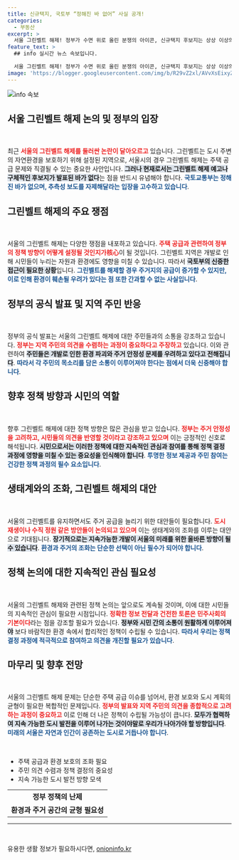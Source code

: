 ```yaml
---
title: 신규택지, 국토부 “정해진 바 없어” 사실 공개!
categories:
  - 부동산
excerpt: >
  서울 그린벨트 해제! 정부가 수면 위로 올린 분쟁의 아이콘, 신규택지 후보지는 상상 이상의 논란을 불러올 전망. 클릭하고 더 알아보세요!
feature_text: >
  ## info 실시간 뉴스 속보입니다.

  서울 그린벨트 해제! 정부가 수면 위로 올린 분쟁의 아이콘, 신규택지 후보지는 상상 이상의 논란을 불러올 전망. 클릭하고 더 알아보세요!
image: 'https://blogger.googleusercontent.com/img/b/R29vZ2xl/AVvXsEixyZcFfHzMRdzZMjFBmAUKJYCLCGyLL1o632UiGVXcaFdKo_bkvkuCioo0uUKlGfBVcT3P84aROyZIXSBEx3Aw5nCQ3pTgDom1WDC4m8eifvWiAmWEEVb4x6G_l8C0QH225ldMjyaFvpxGEBGNO37VmDTDMHGhJPq73UglMfDca1-0aw/s1600/blogspot.png'
---
```


<p><img src="https://blogger.googleusercontent.com/img/b/R29vZ2xl/AVvXsEixyZcFfHzMRdzZMjFBmAUKJYCLCGyLL1o632UiGVXcaFdKo_bkvkuCioo0uUKlGfBVcT3P84aROyZIXSBEx3Aw5nCQ3pTgDom1WDC4m8eifvWiAmWEEVb4x6G_l8C0QH225ldMjyaFvpxGEBGNO37VmDTDMHGhJPq73UglMfDca1-0aw/s1600/blogspot.png" alt="info 속보" /></p>

<h2 data-ke-size="size26">서울 그린벨트 해제 논의 및 정부의 입장</h2>

<p data-ke-size="size16">&nbsp;</p>

<p>최근 <b><span style="color: #ee2323;">서울의 그린벨트 해제를 둘러싼 논란이 달아오르고</span></b> 있습니다. 그린벨트는 도시 주변의 자연환경을 보호하기 위해 설정된 지역으로, 서울시의 경우 그린벨트 해제는 주택 공급 문제와 직결될 수 있는 중요한 사안입니다. <b><span style="background-color: #21538527;">그러나 현재로서는 그린벨트 해제 예고나 구체적인 후보지가 발표된 바가 없다</span></b>는 점을 반드시 유념해야 합니다. <b><span style="color: #1a5490;">국토교통부는 정해진 바가 없으며, 추측성 보도를 자제해달라는 입장을 고수하고 있습니다</span></b>.</p>

<h2 data-ke-size="size26">그린벨트 해제의 주요 쟁점</h2>

<p data-ke-size="size16">&nbsp;</p>

<p>서울의 그린벨트 해제는 다양한 쟁점을 내포하고 있습니다. <b><span style="color: #ee2323;">주택 공급과 관련하여 정부의 정책 방향이 어떻게 설정될 것인지가核心</span></b>이 될 것입니다. 그린벨트 지역은 개발로 인해 시민들이 누리는 자원과 환경에도 영향을 미칠 수 있습니다. 따라서 <b><span style="background-color: #21538527;">국토부의 신중한 접근이 필요한 상황</span></b>입니다. <b><span style="color: #1a5490;">그린벨트를 해제할 경우 주거지의 공급이 증가할 수 있지만, 이로 인해 환경이 훼손될 우려가 있다는 점 또한 간과할 수 없는 사실입니다</span></b>.</p>

<h2 data-ke-size="size26">정부의 공식 발표 및 지역 주민 반응</h2>

<p data-ke-size="size16">&nbsp;</p>

<p>정부의 공식 발표는 서울의 그린벨트 해제에 대한 주민들과의 소통을 강조하고 있습니다. <b><span style="color: #ee2323;">정부는 지역 주민의 의견을 수렴하는 과정이 중요하다고 주장하고</span></b> 있습니다. 이와 관련하여 <b><span style="background-color: #21538527;">주민들은 개발로 인한 환경 파괴와 주거 안정성 문제를 우려하고 있다고 전해집니다</span></b>. <b><span style="color: #1a5490;">따라서 각 주민의 목소리를 담은 소통이 이루어져야 한다는 점에서 더욱 신중해야 합니다</span></b>.</p>

<h2 data-ke-size="size26">향후 정책 방향과 시민의 역할</h2>

<p data-ke-size="size16">&nbsp;</p>

<p>향후 그린벨트 해제에 대한 정책 방향은 많은 관심을 받고 있습니다. <b><span style="color: #ee2323;">정부는 주거 안정성을 고려하고, 시민들의 의견을 반영할 것이라고 강조하고 있으며</span></b> 이는 긍정적인 신호로 해석됩니다. <b><span style="background-color: #21538527;">시민으로서는 이러한 정책에 대한 지속적인 관심과 참여를 통해 정책 결정 과정에 영향을 미칠 수 있는 중요성을 인식해야 합니다</span></b>. <b><span style="color: #1a5490;">투명한 정보 제공과 주민 참여는 건강한 정책 과정의 필수 요소입니다</span></b>.</p>

<h2 data-ke-size="size26">생태계와의 조화, 그린벨트 해제의 대안</h2>

<p data-ke-size="size16">&nbsp;</p>

<p>서울의 그린벨트를 유지하면서도 주거 공급을 늘리기 위한 대안들이 필요합니다. <b><span style="color: #ee2323;">도시 재생이나 수직 정원 같은 방안들이 논의되고 있으며</span></b> 이는 생태계와의 조화를 이루는 대안으로 기대됩니다. <b><span style="background-color: #21538527;">장기적으로는 지속가능한 개발이 서울의 미래를 위한 올바른 방향이 될 수 있습니다</span></b>. <b><span style="color: #1a5490;">환경과 주거의 조화는 단순한 선택이 아닌 필수가 되어야 합니다</span></b>.</p>

<h2 data-ke-size="size26">정책 논의에 대한 지속적인 관심 필요성</h2>

<p data-ke-size="size16">&nbsp;</p>

<p>서울의 그린벨트 해제와 관련된 정책 논의는 앞으로도 계속될 것이며, 이에 대한 시민들의 지속적인 관심이 필요한 시점입니다. <b><span style="color: #ee2323;">정확한 정보 전달과 건전한 토론은 민주사회의 기본이다</span></b>라는 점을 강조할 필요가 있습니다. <b><span style="background-color: #21538527;">정부와 시민 간의 소통이 원활하게 이루어져야</span></b> 보다 바람직한 환경 속에서 합리적인 정책이 수립될 수 있습니다. <b><span style="color: #1a5490;">따라서 우리는 정책 결정 과정에 적극적으로 참여하고 의견을 개진할 필요가 있습니다</span></b>.</p>

<h2 data-ke-size="size26">마무리 및 향후 전망</h2>

<p data-ke-size="size16">&nbsp;</p>

<p>서울의 그린벨트 해제 문제는 단순한 주택 공급 이슈를 넘어서, 환경 보호와 도시 계획의 균형이 필요한 복합적인 문제입니다. <b><span style="color: #ee2323;">정부의 발표와 지역 주민의 의견을 종합적으로 고려하는 과정이 중요하고</span></b> 이로 인해 더 나은 정책이 수립될 가능성이 큽니다. <b><span style="background-color: #21538527;">모두가 협력하여 지속 가능한 도시 발전을 이루어 나가는 것이야말로 우리가 나아가야 할 방향입니다</span></b>. <b><span style="color: #1a5490;">미래의 서울은 자연과 인간이 공존하는 도시로 거듭나야 합니다</span></b>. </p>

<p data-ke-size="size16">&nbsp;</p>

<ul>
    <li>주택 공급과 환경 보호의 조화 필요</li>
    <li>주민 의견 수렴과 정책 결정의 중요성</li>
    <li>지속 가능한 도시 발전 방향 모색</li>
</ul>

<table style="margin: 0 auto; width: 100%;">
    <tr>
        <td style="text-align: center; height: 17px;"><b>정부 정책의 난제</b></td>
    </tr>
    <tr>
        <td style="text-align: center; height: 17px;"><b>환경과 주거 공간의 균형 필요성</b></td>
    </tr>
</table>

<hr> 

<p data-ke-size="size16">&nbsp;</p>
유용한 생활 정보가 필요하시다면, <a href="https://onioninfo.kr" rel="dofollow">onioninfo.kr</a>


